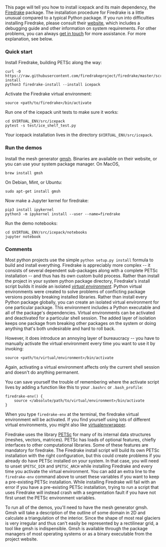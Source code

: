 <!--
.. title: Install
.. slug: install
.. date: 2020-09-14 13:40:48 UTC-07:00
.. tags:
.. category:
.. link:
.. description:
.. type: text
-->

This page will tell you how to install icepack and its main dependency, the [Firedrake](https://firedrakeproject.org) package.
The installation procedure for Firedrake is a little unusual compared to a typical Python package.
If you run into difficulties installing Firedrake, please consult their [website](https://firedrakeproject.org/download.html#system-requirements), which includes a debugging guide and other information on system requirements.
For other problems, you can always [get in touch](/contact/) for more assistance.
For more explanation, see below.

### Quick start

Install Firedrake, building PETSc along the way:

```shell
curl -O https://raw.githubusercontent.com/firedrakeproject/firedrake/master/scripts/firedrake-install
python3 firedrake-install --install icepack
```

Activate the Firedrake virtual environment:

```shell
source <path/to/firedrake>/bin/activate
```

Run one of the icepack unit tests to make sure it works:

```shell
cd $VIRTUAL_ENV/src/icepack
pytest -s test/ice_shelf_test.py
```

Your icepack installation lives in the directory `$VIRTUAL_ENV/src/icepack`.

### Run the demos

Install the mesh generator [gmsh](http://gmsh.info/).
Binaries are available on their website, or you can use your system package manager.
On MacOS,

```shell
brew install gmsh
```

On Debian, Mint, or Ubuntu:

```shell
sudo apt-get install gmsh
```

Now make a Jupyter kernel for firedrake:

```shell
pip3 install ipykernel
python3 -m ipykernel install --user --name=firedrake
```

Run the demo notebooks:

```shell
cd $VIRTUAL_ENV/src/icepack/notebooks
jupyter notebook
```

### Comments

Most python projects use the simple `python setup.py install` formula to build and install everything.
Firedrake is appreciably more complex -- it consists of several dependent sub-packages along with a complete PETSc installation -- and thus has its own custom build process.
Rather than install the project in your system python package directory, Firedrake's install script builds it inside an isolated [*virtual environment*](https://docs.python.org/3/tutorial/venv.html).
Python virtual environments were created to solve problems of conflicting package versions possibly breaking installed libraries.
Rather than install every Python package globally, you can create an isolated virtual environment for one particular package.
This environment includes a Python executable and all of the package's dependencies.
Virtual environments can be activated and deactivated for a particular shell session.
The added layer of isolation keeps one package from breaking other packages on the system or doing anything that's both undesirable and hard to roll back.

However, it does introduce an annoying layer of bureaucracy -- you have to manually activate the virtual environment every time you want to use it by invoking:

```shell
source <path/to/virtual/environment>/bin/activate
```

Again, activating a virtual environment affects only the current shell session and doesn't do anything permanent.

You can save yourself the trouble of remembering where the activate script lives by adding a function like this to your `.bashrc` or `.bash_profile`:

```shell
firedrake-env() {
    source </absolute/path/to/virtual/environment>/bin/activate
}
```

When you type `firedrake-env` at the terminal, the firedrake virtual environment will be activated.
If you find yourself using lots of different virtual environments, you might also like [virtualenvwrapper](https://virtualenvwrapper.readthedocs.io/en/latest/).

Firedrake uses the library [PETSc](https://www.mcs.anl.gov/petsc/) for many of its internal data structures (meshes, vectors, matrices).
PETSc has loads of optional features, chiefly interfaces to other computational libraries.
Some of these features are mandatory for firedrake.
The Firedrake install script will build its own PETSc installation with the right configuration, but this could create problems if you already do have PETSc installed on your system.
In that case, you will need to unset `$PETSC_DIR` and `$PETSC_ARCH` while installing Firedrake and every time you activate the virtual environment.
You can add an extra line to the `firedrake-env` command above to unset these variables if you want to keep a pre-existing PETSc installation.
While installing Firedrake will fail with an error if you have a pre-existing PETSc installation, trying to run a script that uses Firedrake will instead crash with a segmentation fault if you have not first unset the PETSc environment variables.

To run all of the demos, you'll need to have the mesh generator gmsh.
Gmsh will take a description of the outline of some domain in 2D and calculate a triangulation of the interior.
Since the shape of most real glaciers is very irregular and thus can't easily be represented by a rectilinear grid, a tool like gmsh is indispensible.
Gmsh is available through the package managers of most operating systems or as a binary executable from the project website.
